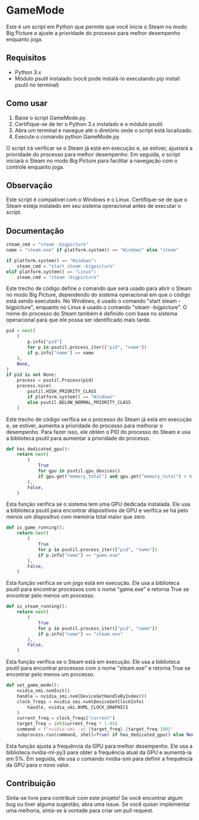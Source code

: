 # GameMode

Este é um script em Python que permite que você inicie o Steam no modo Big Picture e ajuste a prioridade do processo para melhor desempenho enquanto joga.

## Requisitos

- Python 3.x
- Módulo psutil instalado (você pode instalá-lo executando pip install psutil no terminal)

## Como usar

1. Baixe o script GameMode.py.
2. Certifique-se de ter o Python 3.x instalado e o módulo psutil.
3. Abra um terminal e navegue até o diretório onde o script está localizado.
4. Execute o comando python GameMode.py.

O script irá verificar se o Steam já está em execução e, se estiver, ajustará a prioridade do processo para melhor desempenho. Em seguida, o script iniciará o Steam no modo Big Picture para facilitar a navegação com o controle enquanto joga.

## Observação

Este script é compatível com o Windows e o Linux. Certifique-se de que o Steam esteja instalado em seu sistema operacional antes de executar o script.

## Documentação

```python
steam_cmd = "steam -bigpicture"
name = "steam.exe" if platform.system() == "Windows" else "steam"

if platform.system() == "Windows":
    steam_cmd = "start steam -bigpicture"
elif platform.system() == "Linux":
    steam_cmd = "steam -bigpicture"
```

Este trecho de código define o comando que será usado para abrir o Steam no modo Big Picture, dependendo do sistema operacional em que o código está sendo executado. No Windows, é usado o comando "start steam -bigpicture", enquanto no Linux é usado o comando "steam -bigpicture". O nome do processo do Steam também é definido com base no sistema operacional para que ele possa ser identificado mais tarde.

```python
pid = next(
    (
        p.info["pid"]
        for p in psutil.process_iter(["pid", "name"])
        if p.info["name"] == name
    ),
    None,
)
if pid is not None:
    process = psutil.Process(pid)
    process.nice(
        psutil.HIGH_PRIORITY_CLASS
        if platform.system() == "Windows"
        else psutil.BELOW_NORMAL_PRIORITY_CLASS
    )
```

Este trecho de código verifica se o processo do Steam já está em execução e, se estiver, aumenta a prioridade do processo para melhorar o desempenho. Para fazer isso, ele obtém o PID do processo do Steam e usa a biblioteca psutil para aumentar a prioridade do processo.

```python
def has_dedicated_gpu():
    return next(
        (
            True
            for gpu in psutil.gpu_devices()
            if gpu.get("memory_total") and gpu.get("memory_total") > 0
        ),
        False,
    )
```
Esta função verifica se o sistema tem uma GPU dedicada instalada. Ele usa a biblioteca psutil para encontrar dispositivos de GPU e verifica se há pelo menos um dispositivo com memória total maior que zero.

```python
def is_game_running():
    return next(
        (
            True
            for p in psutil.process_iter(["pid", "name"])
            if p.info["name"] == "game.exe"
        ),
        False,
    )
```
Esta função verifica se um jogo está em execução. Ele usa a biblioteca psutil para encontrar processos com o nome "game.exe" e retorna True se encontrar pelo menos um processo.

```python
def is_steam_running():
    return next(
        (
            True
            for p in psutil.process_iter(["pid", "name"])
            if p.info["name"] == "steam.exe"
        ),
        False,
    )
```
Esta função verifica se o Steam está em execução. Ele usa a biblioteca psutil para encontrar processos com o nome "steam.exe" e retorna True se encontrar pelo menos um processo.

```python
def set_game_mode():
    nvidia_smi.nvmInit()
    handle = nvidia_smi.nvmlDeviceGetHandleByIndex(0)
    clock_freqs = nvidia_smi.nvmlDeviceGetClockInfo(
        handle, nvidia_smi.NVML_CLOCK_GRAPHICS
    )
    current_freq = clock_freqs["current"]
    target_freq = int(current_freq * 1.05)
    command = f"nvidia-smi -ac {target_freq},{target_freq-100}"
    subprocess.run(command, shell=True) if has_dedicated_gpu() else None
```
Esta função ajusta a frequência da GPU para melhor desempenho. Ele usa a biblioteca nvidia-ml-py3 para obter a frequência atual da GPU e aumentá-la em 5%. Em seguida, ele usa o comando nvidia-smi para definir a frequência da GPU para o novo valor.

## Contribuição

Sinta-se livre para contribuir com este projeto! Se você encontrar algum bug ou tiver alguma sugestão, abra uma issue. Se você quiser implementar uma melhoria, sinta-se à vontade para criar um pull request.
